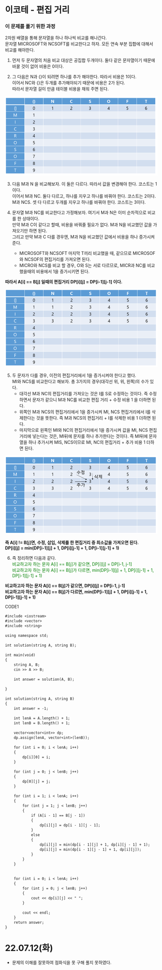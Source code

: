#  이코테 - 편집 거리

### 이 문제를 풀기 위한 과정
2차원 배열을 통해 문자열을 하나 하나씩 비교를 해나간다.  
문자열 MICROSOFT와 NCSOFT를 비교한다고 하자. 모든 연속 부분 집합에 대해서 비교를 해야한다.  

1. 먼저 두 문자열의 처음 비교 대상은 공집합 두개이다. 둘다 같은 문자열이기 때문에 바꿀 것이 없어 비용은 0이다.  

2. 그 다음은 N과 {}이 되려면 하나를 추가 해야한다. 따라서 비용은 1이다.  
이어서 NC와 {}은 두개를 추가해야되기 때문에 비용은 2가 된다.  
따라서 문자열 길이 만큼 테이블 비용을 채워 주면 된다.  

![](https://github.com/gkgkfndudals/TIL/blob/master/Algorithm/img/img_20220713_EditDistance1.PNG)

3. 다음 M과 N 을 비교해보자. 이 둘은 다르다. 따라서 값을 변경해야 한다. 코스트는 1이다.    
이어서 M과 NC. 둘다 다르고, 하나를 지우고 하나를 바꿔야 한다. 코스트는 2이다.  
M과 NCS. 셋 다 다르고 두개를 지우고 하나를 바꿔야 한다. 코스트는 3이다.

4. 문자열 M과 NC를 비교한다고 가정해보자. 여기서 M과 N은 이미 순차적으로 비교를 한 상태이다.  
만약 M과 C이 같다고 할때, 비용을 바꿔줄 필요가 없다. M과 N을 비교했던 값을 가져오기만 하면 된다.  
그리고 만약 M과 C 다를 경우엔, M과 N을 비교했던 값에서 비용을 하나 증가시켜 준다.  
    + MICROSOFT와 NCSOFT 마지막 T끼리 비교했을 때, 같으므로 MICROSOF와 NCSOF의 편집거리를 가져오면 된다.  
    + MICRO와 NCS를 비교 할 경우, O와 S는 서로 다르므로, MICR과 NC를 비교했을때의 비용에서 1을 증가시키면 된다.  

**따라서 A[i] == B[j] 일때의 편집거리 DP[i][j] = DP[i-1][j-1] 이다.**  

![](https://github.com/gkgkfndudals/TIL/blob/master/Algorithm/img/img_20220713_EditDistance2.PNG)

5. 두 문자가 다를 경우, 이전의 편집거리에서 1을 증가시켜야 한다고 했다.  
MI와 NCS를 비교한다고 해보자. 총 3가지의 경우(대각선 위, 위, 왼쪽)의 수가 있다.  
    + 대각선 M과 NC의 편집거리를 가져오는 것은 I를 S로 수정하는 것이다. 즉 수정하면서 문자가 같으니 M과 NC를 비교한 편집 거리 + 수정 비용 1 을 더하면 된다.  
    + 위쪽인 M과 NCS의 편집거리에서 1을 증가시켜 MI, NCS 편집거리에서 I를 삭제한다는 것을 뜻한다. 즉 M과 NCS의 편집거리 + I를 삭제한 비용 1 더하면 된다.  
    + 마지막으로 왼쪽인 MI와 NC의 편집거리에서 1을 증가시켜 값을 MI, NCS 편집거리에 넣는다는 것은, MI뒤에 문자를 하나 추가한다는 것이다. 즉 MI뒤에 문자열을 하나 추가시켜 MIS, NCS이므로 MI, NC의 편집거리 + 추가 비용 1 더하면 된다.  

![](https://github.com/gkgkfndudals/TIL/blob/master/Algorithm/img/img_20220713_EditDistance3.PNG)

**즉 A[i] != B[j]면, 수정, 삽입, 삭제를 한 편집거리 중 최소값을 가져오면 된다.**    
**DP[i][j] = min(DP[i-1][j] + 1, DP[i][j-1] + 1, DP[i-1][j-1] + 1)**

6. 즉 정리하면 다음과 같다.  
<span style="color:green">비교하고자 하는 문자 A[i] == B[j]가 같으면, DP[i][j] = DP[i-1, j-1]</span>  
<span style="color:green">비교하고자 하는 문자 A[i] == B[j]가 다르면, min(DP[i-1][j] + 1, DP[i][j-1] + 1, DP[i-1][j-1] + 1)</span>  

**비교하고자 하는 문자 A[i] == B[j]가 같으면, DP[i][j] = DP[i-1, j-1]**  
**비교하고자 하는 문자 A[i] == B[j]가 다르면, min(DP[i-1][j] + 1, DP[i][j-1] + 1, DP[i-1][j-1] + 1)**

CODE1

    #include <iostream>
    #include <vector>
    #include <string>

    using namespace std;

    int solution(string A, string B);

    int main(void)
    {
        string A, B;
        cin >> A >> B;

        int answer = solution(A, B);

    }

    int solution(string A, string B)
    {
        int answer = -1;

        int lenA = A.length() + 1;
        int lenB = B.length() + 1;

        vector<vector<int>> dp;
        dp.assign(lenA, vector<int>(lenB));
        
        for (int i = 0; i < lenA; i++)
        {
            dp[i][0] = i;
        }

        for (int j = 0; j < lenB; j++)
        {
            dp[0][j] = j;
        }

        for (int i = 1; i < lenA; i++)
        {
            for (int j = 1; j < lenB; j++)
            {
                if (A[i - 1] == B[j - 1])
                {
                    dp[i][j] = dp[i - 1][j - 1];
                }
                else
                {
                    dp[i][j] = min(dp[i - 1][j] + 1, dp[i][j - 1] + 1);
                    dp[i][j] = min(dp[i - 1][j - 1] + 1, dp[i][j]);
                }
            }
        }


        for (int i = 0; i < lenA; i++)
        {
            for (int j = 0; j < lenB; j++)
            {
                cout << dp[i][j] << " ";
            }

            cout << endl;
        }
        return answer;
    }

# 22.07.12(화)
* 문제의 이해를 잘못하여 점화식을 못 구해 풀지 못하였다.